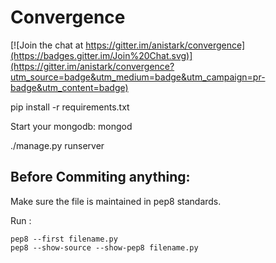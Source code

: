 # Convergence

[![Join the chat at https://gitter.im/anistark/convergence](https://badges.gitter.im/Join%20Chat.svg)](https://gitter.im/anistark/convergence?utm_source=badge&utm_medium=badge&utm_campaign=pr-badge&utm_content=badge)



pip install -r requirements.txt

Start your mongodb: mongod

./manage.py runserver


## Before Commiting anything:
Make sure the file is maintained in pep8 standards.

Run : 
```
pep8 --first filename.py
pep8 --show-source --show-pep8 filename.py
```

